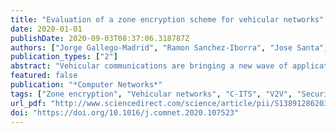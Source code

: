 ```yaml
---
title: "Evaluation of a zone encryption scheme for vehicular networks"
date: 2020-01-01
publishDate: 2020-09-03T08:37:06.318787Z
authors: ["Jorge Gallego-Madrid", "Ramon Sanchez-Iborra", "Jose Santa", "Antonio Skarmeta"]
publication_types: ["2"]
abstract: "Vehicular communications are bringing a new wave of applications under the umbrella of the Cooperative Intelligent Transportation Systems (C-ITS). To this end, on-board units are expected to send messages periodically or upon the appearance of a relevant event, to feed an awareness ecosystem that enables safety or traffic efficiency services. This is the case of Cooperative Awareness Messages (CAMs) in Europe, which contain basic vehicle information such as its position or speed, among other parameters. From a network security perspective, CAMs are broadcasted unencrypted over an unprotected radio channel, hence enabling their potential interception and the disclosure of sensitive data. Although public key infrastructures (PKI)-like solutions have been proposed, high computational cost of asymmetric cryptography to cipher application data remains a challenge and a confidentiality alternative is needed. In this work, we present the implementation and evaluation of a symmetric encryption scheme based on disjoint security domains distributed in geographical areas. In the solution, vehicles are able to coordinate and agree on common keys to be used in different security zones. Simulation results show the validity of the zone encryption scheme in diverse vehicular scenarios with different traffic densities. A potential issue in the zone key redistribution consisting in the propagation of wrongly-generated duplicated keys is also detected, which is discussed in detail and a reliable solution based on the support of third-party data-forwarders is proposed and tested. Evaluations reveal good performance of the zone encryption mechanism in terms of robustness and latency, guaranteeing the efficient access to a secured channel while maintaining low computing load."
featured: false
publication: "*Computer Networks*"
tags: ["Zone encryption", "Vehicular networks", "C-ITS", "V2V", "Security"]
url_pdf: "http://www.sciencedirect.com/science/article/pii/S138912862031183X"
doi: "https://doi.org/10.1016/j.comnet.2020.107523"
---
```


